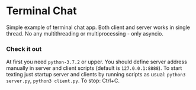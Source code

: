 # Terminal Chat
Simple example of terminal chat app. 
Both client and server works in single thread.
No any multithreading or multiprocessing - only asyncio.

### Check it out
At first you need `python-3.7.2` or upper.
You should define server address manually in server and client scripts (default is `127.0.0.1:8888`).
To start texting just startup server and clients by running scripts as usual: `python3 server.py`, `python3 client.py`.
To stop: Ctrl+C.
